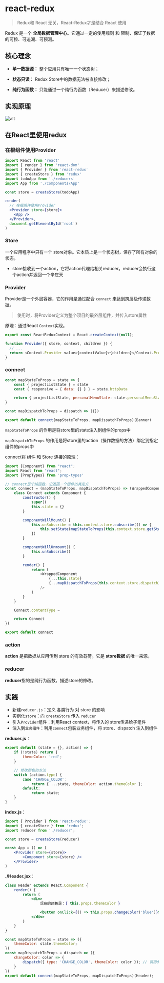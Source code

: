 # react-redux
> Redux和 React 无关，React-Redux才是结合 React 使用

Redux 是一个 **全局数据管理中心**。它通过一定的使用规则 和 限制，保证了数据的可控、可追溯、可预测。

## 核心理念
 - **单一数据源：** 整个应用只有唯一一个状态树；

 - **状态只读：** Redux Store中的数据无法被直接修改；

 - **纯行为函数：** 只能通过一个纯行为函数（Reducer）来描述修改。

## 实现原理

![alt](./img/img-1.png)

## 在React里使用redux

### 在根组件使用Provider
```jsx
import React from 'react'
import { render } from 'react-dom'
import { Provider } from 'react-redux'
import { createStore } from 'redux'
import todoApp from './reducers'
import App from './components/App'

const store = createStore(todoApp)

render(
  // 在根组件使用Provider
  <Provider store={store}>
    <App />
  </Provider>,
  document.getElementById('root')
)
```

### Store
一个应用程序中只有一个 store对象。它本质上是一个状态树，保存了所有对象的状态。
 - store接收到一个action，它将action代理给相关reducer。reducer会执行这个action并返回一个辛庄天

### Provider
Provider是一个外层容器，它的作用是通过配合 `connect` 来达到跨层级传递数据。
> 使用时，将Provider定义为整个项目的最外层组件，并传入store属性

原理：通过React `Context`实现。
```js
export const ReactReduxContext = React.createContext(null);

function Provider({ store, context, children }) {
  // ...
  return <Context.Provider value={contextValue}>{children}</Context.Provider>
}
```


### connect
```js
const mapStateToProps = state => {
    const { projectListState } = state
    const { responsive = { data: {} } } = state.httpData

    return { projectListState, personalMenuState: state.personalMenuState, responsive }
}

const mapDispatchToProps = dispatch => ({})

export default connect(mapStateToProps, mapDispatchToProps)(Banner)
```
`mapStateToProps` 的作用是将store里的state注入到组件的props中

`mapDispatchToProps` 的作用是将store里的action（操作数据的方法）绑定到指定组件的props中


connect将 组件 和 Store 连接的原理：
```js
import {Component} from "react";
import React from "react";
import {PropTypes} from 'prop-types'

// connect是个纯函数，它返回一个组件的类定义
const connect = (mapStateToProps, mapDispatchToProps) => (WrappedComponent => {
    class Connect extends Component {
        constructor() {
            super()
            this.state = {}
        }

        componentWillMount() {
            this.unSubscribe = this.context.store.subscribe(() => {
                this.setState(mapStateToProps(this.context.store.getState()))
            })
        }

        componentWillUnmount() {
            this.unSubscribe()
        }

        render() {
            return (
                <WrappedComponent 
                    {...this.state}
                    {...mapDispatchToProps(this.context.store.dispatch)}
                />
            )
        }
    }

    Connect.contentType = 

    return Connect
})

export default connect
```

### action
**action** 是把数据从应用传到 store 的有效载荷。它是 **store数据** 的唯一来源。

### reducer
**reducer**指的是纯行为函数，描述store的修改。


## 实践
 - 新建`reducer.js`：定义 各类行为 对 store 的影响
 - 实例化`store`：向 `createStore` 传入 `reducer`
 - 引入`Provider`组件：利用React context，将传入的 store传递给子组件
 - 注入到`业务组件`：利用`connect`包装业务组件，将 store、dispatch 注入到组件

**reducer.js**：
```jsx
export default (state = {}, action) => {
    if (!state) return {
        themeColor: 'red';
    }

    // 修改颜色的方法
    switch (action.type) {
        case 'CHANGE_COLOR':
            return { ...state, themeColor: action.themeColor };
        default:
            return state;
    }
}
```

**index.js**：
```jsx
import { Provider } from 'react-redux';
import { createStore } from 'redux';
import reducer from './reducer';

const store = createStore(reducer)

const App = () => (
    <Provider store={store}>
        <Component store={store} />
    </Provider>
)
```


**./Header.jsx**：
```jsx
class Header extends React.Component {
    render() {
        return (
            <div>
                现在的颜色是：{ this.props.themeColor }

                <button onClick={() => this.props.changeColor('blue')}>Change to Blue</button>
            </div>
        )
    }
}

const mapStateToProps = state => ({
    themeColor: state.themeColor;
})
const mapDispatchToProps = dispatch => ({
    changeColor: color => {
        dispatch({ type: 'CHANGE_COLOR', themeColor: color }); // 调用dispatch来通知redex store修改数据，必须有type告诉 store 要修改哪些数据
    }
})
export default connect(mapStateToProps, mapDispatchToProps)(Header);
```